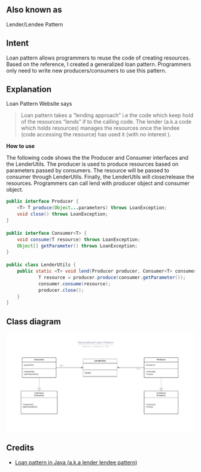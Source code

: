 ## Also known as

Lender/Lendee Pattern

## Intent
Loan pattern allows programmers to reuse the code of creating resources.
Based on the reference, I created a generalized loan pattern. Programmers only need to write new producers/consumers to use this pattern.

## Explanation

Loan Pattern Website says

> Loan pattern takes a “lending approach” i.e the code which keep hold of the resources “lends” if to the calling code. 
> The lender (a.k.a code which holds resources) manages the resources once the lendee (code accessing the resource) has used it (with no interest ).

 **How to use**

The following code shows the the Producer and Consumer interfaces and the LenderUtils. The producer is used to produce resources based 
on parameters passed by consumers. The resource will be passed to consumer through LenderUtils. 
Finally, the LenderUtils will close/release the resources. Programmers can call lend with producer object and consumer object.

```java
public interface Producer {
    <T> T produce(Object...parameters) throws LoanException;
    void close() throws LoanException;
}

public interface Consumer<T> {
    void consume(T resource) throws LoanException;
    Object[] getParameter() throws LoanException;
}

public class LenderUtils {
    public static <T> void lend(Producer producer, Consumer<T> consumer) throws LoanException{
            T resource = producer.produce(consumer.getParameter());
            consumer.consume(resource);
            producer.close();
    }
}
```


## Class diagram

![alt text](./etc/Loan_Pattern.png "Loan Pattern Diagram")

## Credits

* [Loan pattern in Java (a.k.a lender lendee pattern)](https://www.javacodegeeks.com/2013/01/loan-pattern-in-java-a-k-a-lender-lendee-pattern.html)
